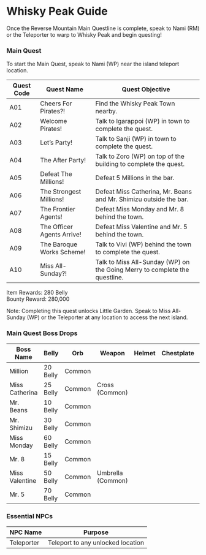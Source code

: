 # Whisky Peak Guide

Once the Reverse Mountain Main Questline is complete, speak to Nami (RM) or the Teleporter to warp to Whisky Peak and begin questing!

### Main Quest

To start the Main Quest, speak to Nami (WP) near the island teleport location.

| Quest Code| Quest Name                | Quest Objective|
|-----------|-----------                |-----------|
| A01       | Cheers For Pirates?!      |Find the Whisky Peak Town nearby.|
| A02       | Welcome Pirates!          |Talk to Igarappoi (WP) in town to complete the quest.|
| A03       | Let’s Party!              |Talk to Sanji (WP) in town to complete the quest.|
| A04       | The After Party!          |Talk to Zoro (WP) on top of the building to complete the quest.|
| A05       | Defeat The Millions!      |Defeat 5 Millions in the bar.|
| A06       | The Strongest Millions!   |Defeat Miss Catherina, Mr. Beans and Mr. Shimizu outside the bar.|
| A07       | The Frontier Agents!      |Defeat Miss Monday and Mr. 8 behind the town.|
| A08       | The Officer Agents Arrive!|Defeat Miss Valentine and Mr. 5 behind the town.|
| A09       | The Baroque Works Scheme! |Talk to Vivi (WP) behind the town to complete the quest.|
| A10       | Miss All-Sunday?!         |Talk to Miss All-Sunday (WP) on the Going Merry to complete the questline.|

Item Rewards: 280 Belly<br>
Bounty Reward: 280,000

Note: Completing this quest unlocks Little Garden. Speak to Miss All-Sunday (WP) or the Teleporter at any location to access the next island.

### Main Quest Boss Drops

| Boss Name     | Belly    | Orb    | Weapon            | Helmet    | Chestplate | Leggings  | Boots     | Other           |
|-----------    |----------|--------|-----------        |-----------|----------- |-----------|-----------|-----------      |
| Million       | 20 Belly | Common |                   |           |            |           |           |                 |
| Miss Catherina| 25 Belly | Common | Cross (Common)    |           |            |           |           |                 |
| Mr. Beans     | 10 Belly | Common |                   |           |            |           |           |                 |
| Mr. Shimizu   | 30 Belly | Common |                   |           |            |           |           |                 |
| Miss Monday   | 60 Belly | Common |                   |           |            |           |           |                 |
| Mr. 8         | 15 Belly | Common |                   |           |            |           |           |                 |
| Miss Valentine| 50 Belly | Common | Umbrella (Common) |           |            |           |           | Kilo Fragment   |
| Mr. 5         | 70 Belly | Common |                   |           |            |           |           | Bomu Fragment   |


### Essential NPCs

| NPC Name         | Purpose                                        |
|-------------     |-----------                                     |
| Teleporter       | Teleport to any unlocked location              |
